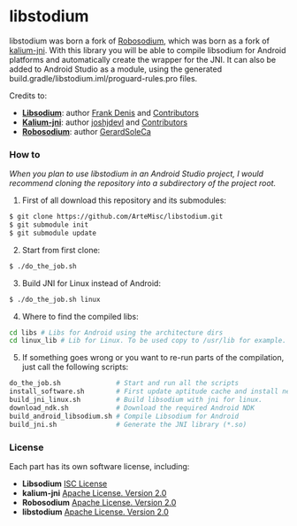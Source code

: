 # libstodium

libstodium was born a fork of
[Robosodium](https://github.com/GerardSoleCa/Robosodium), which was born as a
fork of [kalium-jni](https://github.com/joshjdevl/kalium-jni/). With this
library you will be able to compile libsodium for Android platforms and
automatically create the wrapper for the JNI. It can also be added to Android
Studio as a module, using the generated
build.gradle/libstodium.iml/proguard-rules.pro files.

Credits to:
* [**Libsodium**](https://github.com/jedisct1/libsodium): author [Frank Denis](https://github.com/jedisct1) and [Contributors](https://github.com/jedisct1/libsodium/graphs/contributors)
* [**Kalium-jni**](https://github.com/joshjdevl/kalium-jni/): author [joshjdevl](https://github.com/joshjdevl) and [Contributors](https://github.com/joshjdevl/kalium-jni/graphs/contributors)
* [**Robosodium**](https://github.com/GerardSoleCa/Robosodium): author [GerardSoleCa](https://github.com/GerardSoleCa)

### How to

*When you plan to use libstodium in an Android Studio project, I would recommend
cloning the repository into a subdirectory of the project root.*

1. First of all download this repository and its submodules:
  ```bash
  $ git clone https://github.com/ArteMisc/libstodium.git
  $ git submodule init 
  $ git submodule update
  ```

2. Start from first clone:
  ```bash
  $ ./do_the_job.sh
  ```
  
3. Build JNI for Linux instead of Android:
  ```bash
  $ ./do_the_job.sh linux
  ```
4. Where to find the compiled libs:
  ```bash
  cd libs # Libs for Android using the architecture dirs
  cd linux_lib # Lib for Linux. To be used copy to /usr/lib for example. Or just place anywhere you want
  ```

5. If something goes wrong or you want to re-run parts of the compilation, just call the following scripts:
  ```bash
  do_the_job.sh              # Start and run all the scripts
  install_software.sh        # First update aptitude cache and install necessary packages
  build_jni_linux.sh         # Build libsodium with jni for linux.
  download_ndk.sh            # Download the required Android NDK
  build_android_libsodium.sh # Compile Libsodium for Android
  build_jni.sh               # Generate the JNI library (*.so)
  ```

### License

Each part has its own software license, including:
* **Libsodium** [ISC License](https://github.com/jedisct1/libsodium/blob/master/LICENSE)
* **kalium-jni** [Apache License. Version 2.0](https://github.com/joshjdevl/kalium-jni/blob/master/LICENSE.txt)
* **Robosodium** [Apache License. Version 2.0](https://github.com/GerardSoleCa/Robosodium/blob/master/LICENSE.txt)
* **libstodium** [Apache License. Version 2.0](https://github.com/ArteMisc/libstodium/blob/master/LICENSE.txt)
